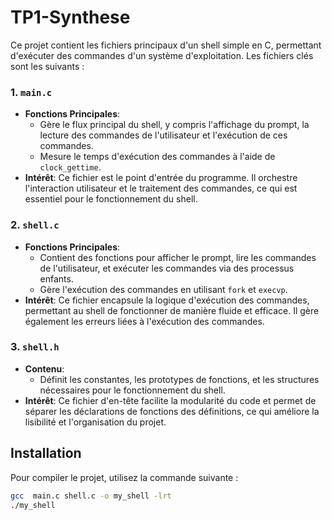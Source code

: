# TP1-Synthese

Ce projet contient les fichiers principaux d'un shell simple en C, permettant d'exécuter des commandes d'un système d'exploitation. Les fichiers clés sont les suivants :

### 1. `main.c`

- **Fonctions Principales**: 
  - Gère le flux principal du shell, y compris l'affichage du prompt, la lecture des commandes de l'utilisateur et l'exécution de ces commandes.
  - Mesure le temps d'exécution des commandes à l'aide de `clock_gettime`.
- **Intérêt**: Ce fichier est le point d'entrée du programme. Il orchestre l'interaction utilisateur et le traitement des commandes, ce qui est essentiel pour le fonctionnement du shell.

### 2. `shell.c`

- **Fonctions Principales**:
  - Contient des fonctions pour afficher le prompt, lire les commandes de l'utilisateur, et exécuter les commandes via des processus enfants.
  - Gère l'exécution des commandes en utilisant `fork` et `execvp`.
- **Intérêt**: Ce fichier encapsule la logique d'exécution des commandes, permettant au shell de fonctionner de manière fluide et efficace. Il gère également les erreurs liées à l'exécution des commandes.

### 3. `shell.h`

- **Contenu**:
  - Définit les constantes, les prototypes de fonctions, et les structures nécessaires pour le fonctionnement du shell.
- **Intérêt**: Ce fichier d'en-tête facilite la modularité du code et permet de séparer les déclarations de fonctions des définitions, ce qui améliore la lisibilité et l'organisation du projet.

## Installation

Pour compiler le projet, utilisez la commande suivante :

```bash
gcc  main.c shell.c -o my_shell -lrt
./my_shell

